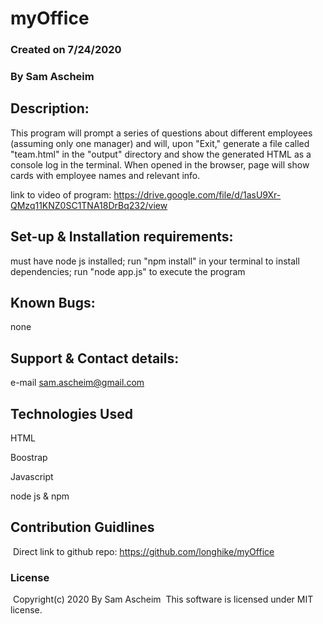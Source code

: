 # myOffice

### Created on 7/24/2020

### By Sam Ascheim

## Description:

This program will prompt a series of questions about different employees (assuming only one manager) and will, upon "Exit," generate a file called "team.html" in the "output" directory and show the generated HTML as a console log in the terminal. When opened in the browser, page will show cards with employee names and relevant info.

link to video of program:  https://drive.google.com/file/d/1asU9Xr-QMzq11KNZ0SC1TNA18DrBq232/view

## Set-up & Installation requirements:

must have node js installed;
run "npm install" in your terminal to install dependencies;
run "node app.js" to execute the program

## Known Bugs:

none

## Support & Contact details:

e-mail sam.ascheim@gmail.com

## Technologies Used

HTML

Boostrap

Javascript

node js & npm

## Contribution Guidlines 
​
Direct link to github repo:
https://github.com/longhike/myOffice
​
### License
​
Copyright(c) 2020 By Sam Ascheim
​
This software is licensed under MIT license.

